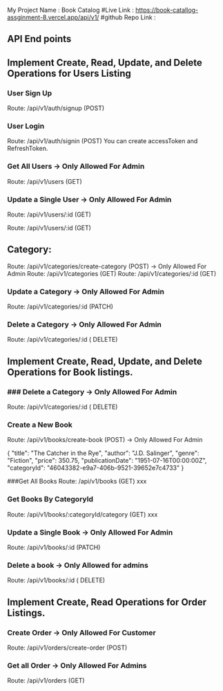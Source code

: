My Project Name : Book Catalog
#Live Link : https://book-catallog-assginment-8.vercel.app/api/v1/
#github Repo Link : 

## API End points

## Implement Create, Read, Update, and Delete Operations for Users Listing

### User Sign Up

Route: /api/v1/auth/signup (POST)

### User Login

Route: /api/v1/auth/signin (POST)
You can create accessToken and RefreshToken.

### Get All Users → Only Allowed For Admin

Route: /api/v1/users (GET)

### Update a Single User → Only Allowed For Admin

Route: /api/v1/users/:id (GET)

Route: /api/v1/users/:id (GET)

## Category:

Route: /api/v1/categories/create-category (POST) → Only Allowed For Admin
Route: /api/v1/categories (GET)
Route: /api/v1/categories/:id (GET)

### Update a Category → Only Allowed For Admin

Route: /api/v1/categories/:id (PATCH)

### Delete a Category → Only Allowed For Admin

Route: /api/v1/categories/:id ( DELETE)

## Implement Create, Read, Update, and Delete Operations for Book listings.

### ### Delete a Category → Only Allowed For Admin

Route: /api/v1/categories/:id ( DELETE)

### Create a New Book

Route: /api/v1/books/create-book (POST) → Only Allowed For Admin

{
"title": "The Catcher in the Rye",
"author": "J.D. Salinger",
"genre": "Fiction",
"price": 350.75,
"publicationDate": "1951-07-16T00:00:00Z",
"categoryId": "46043382-e9a7-406b-9521-39652e7c4733"
}

###Get All Books
Route: /api/v1/books (GET) xxx

### Get Books By CategoryId

Route: /api/v1/books/:categoryId/category (GET) xxx

### Update a Single Book → Only Allowed For Admin

Route: /api/v1/books/:id (PATCH)

### Delete a book → Only Allowed for admins

Route: /api/v1/books/:id ( DELETE)

## Implement Create, Read Operations for Order Listings.

### Create Order → Only Allowed For Customer

Route: /api/v1/orders/create-order (POST)

### Get all Order → Only Allowed For Admins

Route: /api/v1/orders (GET)
